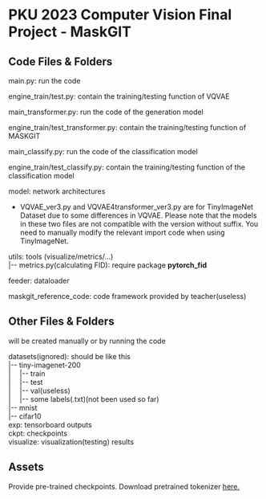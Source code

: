 # PKU 2023 Computer Vision Final Project - MaskGIT

## Code Files & Folders 
main.py: run the code  

engine_train/test.py: contain the training/testing function of VQVAE

main_transformer.py: run the code of the generation model

engine_train/test_transformer.py: contain the training/testing function of MASKGIT

main_classify.py: run the code of the classification model  

engine_train/test_classify.py: contain the training/testing function of the classification model

model: network architectures  
- VQVAE_ver3.py and VQVAE4transformer_ver3.py are for TinyImageNet Dataset due to some differences in VQVAE. Please note that the models in these two files are not compatible with the version without suffix. You need to manually modify the relevant import code when using TinyImageNet.

utils: tools (visualize/metrics/...)  
|-- metrics.py(calculating FID): require package **pytorch_fid**  

feeder: dataloader  

maskgit_reference_code: code framework provided by teacher(useless)  

## Other Files & Folders
will be created manually or by running the code  

datasets(ignored): should be like this   
|-- tiny-imagenet-200  
|&emsp; |-- train  
|&emsp; |-- test  
|&emsp; |-- val(useless)  
|&emsp; |-- some labels(.txt)(not been used so far)  
|-- mnist  
|-- cifar10  
exp: tensorboard outputs  
ckpt: checkpoints  
visualize: visualization(testing) results  

## Assets
Provide pre-trained checkpoints.
Download pretrained tokenizer [here.](https://drive.google.com/drive/folders/1cKtNKXvXgCjHyubQT3qI35A0ap5gTYi5)
